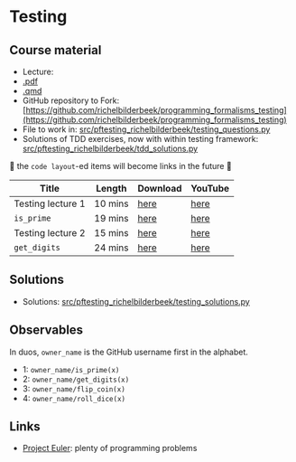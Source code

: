 # Testing

## Course material

 * Lecture:
  * [.pdf](testing_lecture.pdf)
  * [.qmd](testing_lecture/testing_lecture.qmd)
 * GitHub repository to Fork: [https://github.com/richelbilderbeek/programming_formalisms_testing](https://github.com/richelbilderbeek/programming_formalisms_testing)
  * File to work in: [src/pftesting_richelbilderbeek/testing_questions.py](https://github.com/richelbilderbeek/programming_formalisms_testing/blob/master/src/pftesting_richelbilderbeek/testing_questions.py)
  * Solutions of TDD exercises, now with within testing framework: [src/pftesting_richelbilderbeek/tdd_solutions.py](https://github.com/richelbilderbeek/programming_formalisms_testing/blob/master/src/pftesting_richelbilderbeek/tdd_solutions.py)

:construction: the `code layout`-ed items will become links in the future :construction:


Title                        |Length   |Download                                                                 |YouTube
-----------------------------|---------|-------------------------------------------------------------------------|---------------------------------------------------------
Testing lecture 1            |10 mins  |[here](https://richelbilderbeek.nl/programming_formalisms_testing_1.ogv) |[here](https://youtu.be/FXdEtzl-wws)
`is_prime`                   |19 mins  |[here](https://richelbilderbeek.nl/tdd_python_is_prime_unittest_fork.ogv)|[here](https://youtu.be/jwAyMlaODfo)
Testing lecture 2            |15 mins  |[here](https://richelbilderbeek.nl/programming_formalisms_testing_2.ogv) |[here](https://youtu.be/FMNG6oO8McA)
`get_digits`                 |24 mins  |[here](https://richelbilderbeek.nl/tdd_python_get_digits.ogv)            |[here](https://youtu.be/vmRuSWhdA7c)

## Solutions

 * Solutions: [src/pftesting_richelbilderbeek/testing_solutions.py](https://github.com/richelbilderbeek/programming_formalisms_testing/blob/master/src/pftesting_richelbilderbeek/testing_solutions.py)

## Observables

In duos, `owner_name` is the GitHub username first in the alphabet.

 * 1: `owner_name/is_prime(x)`
 * 2: `owner_name/get_digits(x)`
 * 3: `owner_name/flip_coin(x)`
 * 4: `owner_name/roll_dice(x)`

## Links

 * [Project Euler](https://projecteuler.net/archives): plenty of programming problems
